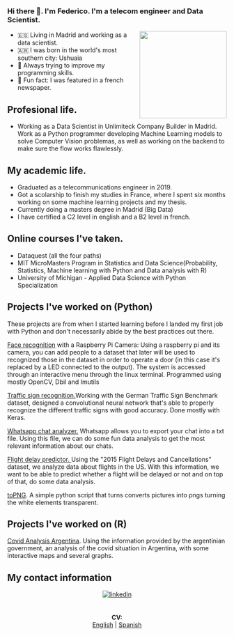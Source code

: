 ### Hi there 👋. I'm Federico. I'm a telecom engineer and Data Scientist. 
 
<!-- <img align='right' src='https://i2.wp.com/allhtaccess.info/wp-content/uploads/2018/03/programming.gif?fit=1281%2C716&ssl=1' width='200"'> -->
<img align='right' src='https://images.squarespace-cdn.com/content/v1/5769fc401b631bab1addb2ab/1541580611624-TE64QGKRJG8SWAIUS7NS/ke17ZwdGBToddI8pDm48kPoswlzjSVMM-SxOp7CV59BZw-zPPgdn4jUwVcJE1ZvWQUxwkmyExglNqGp0IvTJZamWLI2zvYWH8K3-s_4yszcp2ryTI0HqTOaaUohrI8PI6FXy8c9PWtBlqAVlUS5izpdcIXDZqDYvprRqZ29Pw0o/coding-freak.gif' width='200"'>


- 🇪🇸 Living in Madrid and working as a data scientist.
- 🇦🇷 I was born in the world's most southern city: Ushuaia
- 🌱 Always trying to improve my programming skills.
- 👯 Fun fact: I was featured in a french newspaper.

## Profesional life.

* Working as a Data Scientist in Unlimiteck Company Builder in Madrid. Work as a Python programmer developing Machine Learning models to solve Computer Vision problemas, as well as working on the backend to make sure the flow works flawlessly.

## My academic life.

* Graduated as a telecommunications engineer in 2019. 
* Got a scolarship to finish my studies in France, where I spent six months working on some machine learning projects and my thesis.
* Currently doing a masters degree in Madrid (Big Data)
* I have certified a C2 level in english and a B2 level in french.

## Online courses I've taken.

* Dataquest (all the four paths)
* MIT MicroMasters Program in Statistics and Data Science(Probability, Statistics, Machine learning with Python and Data analysis with R)
* University of Michigan - Applied Data Science with Python Specialization

## Projects I've worked on (Python) 

These projects are from when I started learning before I landed my first job with Python and don't necessarily abide by the best practices out there.

[Face recognition](https://github.com/fedllanes/facial_recognition_pi) with a Raspberry Pi Camera: Using a raspberry pi and its camera, you can add people to a dataset that later will be used to recognized those in the dataset in order to operate a door (in this case it's replaced by a LED connected to the output). The system is accessed through an interactive menu through the linux terminal. Programmed using mostly OpenCV, Dbil and Imutils

[Traffic sign recognition.](https://github.com/fedllanes/traffic/)Working with the German Traffic Sign Benchmark dataset, designed a convolutional neural network that's able to properly recognize the different traffic signs with good accuracy. Done mostly with Keras.

[Whatsapp chat analyzer.](https://github.com/fedllanes/whatssapp) Whatsapp allows you to export your chat into a txt file. Using this file, we can do some fun data analysis to get the most relevant information about our chats.

[Flight delay predictor. ](https://github.com/fedllanes/flight_delay) Using the "2015 Flight Delays and Cancellations" dataset, we analyze data about flights in the US. With this information, we want to be able to predict whether a flight will be delayed or not and on top of that, do some data analysis.

[toPNG](https://github.com/fedllanes/topng). A simple python script that turns converts pictures into pngs turning the white elements transparent.

## Projects I've worked on (R)

[Covid Analysis Argentina](https://fedllanes.github.io/R-covid-english). Using the information provided by the argentinian government, an analysis of the covid situation in Argentina, with some interactive maps and several graphs.


##  My contact information
<div align="center">
</a>
<a href="https://www.linkedin.com/in/fedllanes94/" target="_blank">
<img src=https://img.shields.io/badge/linkedin-%231E77B5.svg?&style=for-the-badge&logo=linkedin&logoColor=white alt=linkedin style="margin-bottom: 5px;" />
</a>
</div>




<br/>


<p align="center">
  <b>CV:</b><br>
  <a href="https://drive.google.com/file/d/1uM1oZFetzUKT9BzJozX-ArzNZN_zFuc_/view?usp=sharing">English</a> |
  <a href="https://drive.google.com/file/d/1WqGz9edt1oihYlJj77Ti8g_7Gycw7G5H/view?usp=sharing">Spanish</a> 
  <br><br>
</p>
